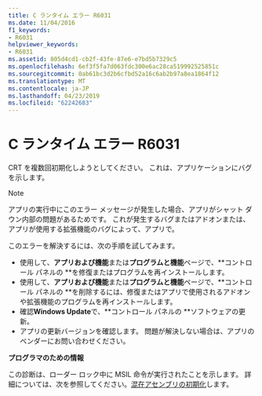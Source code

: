 ```yaml
---
title: C ランタイム エラー R6031
ms.date: 11/04/2016
f1_keywords:
- R6031
helpviewer_keywords:
- R6031
ms.assetid: 805d4cd1-cb2f-43fe-87e6-e7bd5b7329c5
ms.openlocfilehash: 6ef3f5fa7d063fdc300e6ac28ca519992525851c
ms.sourcegitcommit: 0ab61bc3d2b6cfbd52a16c6ab2b97a8ea1864f12
ms.translationtype: MT
ms.contentlocale: ja-JP
ms.lasthandoff: 04/23/2019
ms.locfileid: "62242683"
---
```

# <a name="c-runtime-error-r6031"></a>C ランタイム エラー R6031

CRT を複数回初期化しようとしてください。 これは、アプリケーションにバグを示します。

> [!NOTE]
> アプリの実行中にこのエラー メッセージが発生した場合、アプリがシャット ダウン内部の問題があるためです。 これが発生するバグまたはアドオンまたは、アプリが使用する拡張機能のバグによって、アプリで。
>
> このエラーを解決するには、次の手順を試してみます。
>
> - 使用して、**アプリおよび機能**または**プログラムと機能**ページで、**コントロール パネルの **を修復またはプログラムを再インストールします。
> - 使用して、**アプリおよび機能**または**プログラムと機能**ページで、**コントロール パネルの **を削除するには、修復またはアプリで使用されるアドオンや拡張機能のプログラムを再インストールします。
> - 確認**Windows Update**で、**コントロール パネルの **ソフトウェアの更新。
> - アプリの更新バージョンを確認します。 問題が解決しない場合は、アプリのベンダーにお問い合わせください。

**プログラマのための情報**

この診断は、ローダー ロック中に MSIL 命令が実行されたことを示します。 詳細については、次を参照してください。[混在アセンブリの初期化](../../dotnet/initialization-of-mixed-assemblies.md)します。